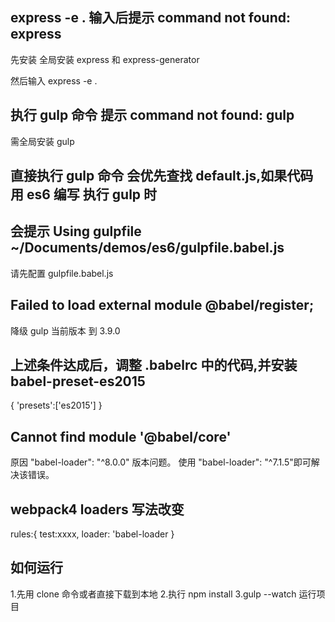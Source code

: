 ## express -e . 输入后提示 command not found: express

先安装 全局安装 express 和 express-generator

然后输入 express -e .

## 执行 gulp 命令 提示 command not found: gulp

需全局安装 gulp

## 直接执行 gulp 命令 会优先查找 default.js,如果代码用 es6 编写 执行 gulp 时

## 会提示 Using gulpfile ~/Documents/demos/es6/gulpfile.babel.js

请先配置 gulpfile.babel.js

## Failed to load external module @babel/register;

降级 gulp 当前版本 到 3.9.0

## 上述条件达成后，调整 .babelrc 中的代码,并安装 babel-preset-es2015

{
'presets':['es2015']
}

## Cannot find module '@babel/core'

原因 "babel-loader": "^8.0.0" 版本问题。
使用 "babel-loader": "^7.1.5"即可解决该错误。

## webpack4 loaders 写法改变

rules:{
test:xxxx,
loader: 'babel-loader
}

## 如何运行

1.先用 clone 命令或者直接下载到本地 2.执行 npm install
3.gulp --watch 运行项目
